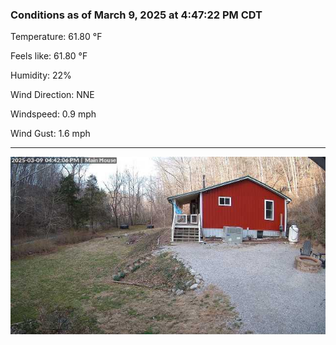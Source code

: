 ### Conditions as of March 9, 2025 at 4:47:22 PM CDT 

Temperature: 61.80 &deg;F

Feels like: 61.80 &deg;F

Humidity: 22%

Wind Direction: NNE

Windspeed: 0.9 mph

Wind Gust: 1.6 mph

---

<img src="./images/latest.jpeg"/>


